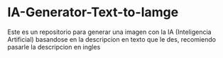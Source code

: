 # IA-Generator-Text-to-Iamge
Este es un repositorio para generar una imagen con la IA (Inteligencia Artificial) basandose en la descripcion en texto que le des, recomiendo pasarle la descripcion en ingles
